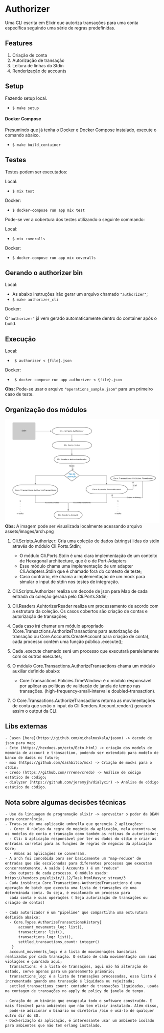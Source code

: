 # Authorizer
 Uma CLI escrita em Elixir  que autoriza transações para uma conta específica seguindo uma
série de regras predefinidas.

## Features
  
1. Criação de conta
2. Autorização de transação
3. Leitura de linhas do Stdin
4. Renderização de accounts

## Setup

Fazendo setup local.

- ```$ make setup```

#### Docker Compose

Presumindo que já tenha o Docker e Docker Compose instalado, execute o comando abaixo.  

- ```$ make build_container```

## Testes

Testes podem ser executados:

Local:

- ```$ mix test```

Docker:
- ```$ docker-compose run app mix test```

Pode-se ver a cobertura dos testes utilizando o seguinte commando:

Local:

- ```$ mix coveralls```

Docker:

- ```$ docker-compose run app mix coveralls```

## Gerando o authorizer bin
Local:
- As abaixo instruções irão gerar um arquivo chamado `"authorizer"`;
- ```$ make authorizer_cli```

Docker: 
 
 O`"authorizer"` já vem gerado automaticamente dentro do container após o build.

## Execução
Local: 
- ``` $ authorizer < {file}.json```

Docker:
- ``` $ docker-compose run app authorizer < {file}.json```

**Obs:**
Pode-se usar o arquivo `"operations_sample.json"` para um primeiro caso de teste.

## Organização dos módulos
[comment]: <> (A imagem pode ser visualizada localmente acessando arquivo assets/images/arch.png)
![Arch_ER](https://github.com/gabrielangelo/authorizer/blob/master/assets/images/arch.png)
 **Obs:**
 A imagem pode ser visualizada localmente acessando arquivo assets/images/arch.png

 1. Cli.Scripts.Authorizer: Cria uma coleção de dados (strings) lidas do stdin através do módulo Cli.Ports.Stdin;
    - O módulo Cli.Ports.Stdin é uma clara implementação de um conteito de Hexagonal architecture, que é o de Port-Adapters
    - Esse módulo chama uma implementação de um adapter Cli.Adapters.Stdin que é chamado fora do contexto de teste;
    - Caso contrário, ele chama a implementação de um mock para simular o input de stdin nos testes de integração.

 2. Cli.Scripts.Authorizer realiza um decode de json para Map de cada entrada da coleção gerada pelo Cli.Ports.Stdin;
 3. Cli.Readers.AuhtorizerReader realiza um processamento de acordo com a estrutura da coleção. Os casos cobertos são criação de contas e autorização de transações;
 4. Cada caso irá chamar um módulo apropriado (Core.Transactions.AuthorizeTransactions para autorização de transação ou Core.Accounts.CreateAccount para criação de conta), cada processo contém uma função pública .execute();
 5. Cada .execute chamado será um processo que executará paralelamente com os outros executes;
 6. O módulo Core.Transactions.AuthorizeTransactions chama um módulo auxiliar definido abaixo:
    - Core.Transactions.Policies.TimeWindow: é o módulo responsável por aplicar as políticas de validação de janela de tempo nas transações. (high-frequency-small-interval e doubled-transaction).
 7. O Core.Transactions.AuthorizeTransactions retorna as movimentações de conta que serão o input do Cli.Renders.Account.render() gerando assim o output da CLI.
   
## Libs externas
    - Jason [here](https://github.com/michalmuskala/jason) -> decode de json para map;
    - Ecto (https://hexdocs.pm/ecto/Ecto.html) -> criação dos models de memória de account e transaction, podendo ser extendido para modelo de banco de dados no futuro;
    - mox (https://github.com/dashbitco/mox) -> Criação de mocks para o stdin;
    - credo (https://github.com/rrrene/credo) -> Análise de código estático de código;
    - dialyzer (https://github.com/jeremyjh/dialyxir) -> Análise de código estático de código.

## Nota sobre algumas decisões técnicas
    - Uso da linguagem de programação elixir -> aproveitar o poder da BEAM para concorrência.
    - Trata-se de uma aplicação umbrella que gerencia 2 aplicações:
      - Core: O núcleo da regra de negócio da aplicação, nela encontra-se os modelos de conta e transação como também as rotinas do autorizador;
      - Cli: A aplicação responsável por ler os dados do stdin e criar as entradas corretas para as funções de regras de negócio da aplicação Core;
      - Ambas as aplicações se conversam. 
    - A arch foi concebida para ser basicamente um "map-reduce" de entradas que são escalonadas para diferentes processos que executam concorrentemente. A saída ( Accounts ) é um "reduce"
      dos outputs de cada processo. O módulo usado: https://hexdocs.pm/elixir/1.12/Task.html#async_stream/3
    - Cada instância Core.Transactions.AuthorizeTransactions é uma operação de batch que executa uma lista de transações de uma determinada conta. Ou seja, é escalonado um processo para
      cada conta e suas operações ( Seja autorização de transações ou criação de contas)

    - Cada autorizador é um "pipeline" que compartilha uma esturutura definida abaixo:
      - Core.Types.AuthorizeTransactionsHistory{
          account_movements_log: list(),
          transactions: list(),
          transactions_log: list(),
          settled_transactions_count: integer()
       }
      account_movements_log: é a lista de movimenações bancárias realizadas por cada transação. O estado de cada movimentação com suas violações é guardado aqui;
      transactions: é a lista de transações, aqui não há alteração de estado, serve apenas para um parseamento primário;
      transactions_log: é a lista de transações processadas, essa lista é incrementada quando uma transação é liquidada ou rejeitada;
      settled_transactions_count: contador de transações liquidadas, usada na contagem de transações no apply de policy de janela de tempo.

    - Geração de um binário que encapsula todo o software construído. É mais flexível para ambientes que não tem elixir instalado. Além disso, 
      pode-se adicionar o binário no diretório /bin e usá-lo de qualquer outro dir do SO.
    - Dockerização da aplicação, é interessante usar um ambiente isolado para ambientes que não tem erlang instalado. 